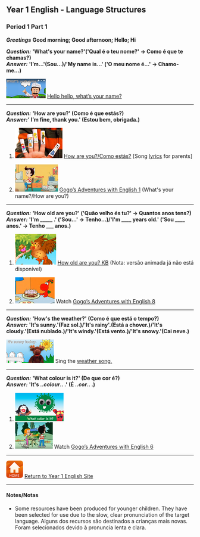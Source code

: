 ## Year 1 English - Language Structures
### Period 1 Part 1


***Greetings*** **Good morning; Good afternoon; Hello; Hi**

***Question:*** **'What's your name?'('Qual é o teu nome?' -> Como é que te chamas?)**  
***Answer:*** **'I’m…'(Sou...)/'My name is…' ('O meu nome é...' -> Chamo-me...)**

[![wyn](/images/wyn1.png)](https://www.youtube.com/watch?v=Uv1JkBL5728) [Hello hello, what’s your name?](https://www.youtube.com/watch?v=Uv1JkBL5728)  

***

***Question:*** **'How are you?' (Como é que estás?)**  
***Answer:'*** **I’m fine, thank you.' (Estou bem, obrigada.)**

1. [![hays](/images/hays.PNG)](https://www.youtube.com/watch?v=LxhOv3KnfA8) [How are you?/Como estás?](https://www.youtube.com/watch?v=LxhOv3KnfA8)  [Song [lyrics](http://www.kidsboxapps.es/pdf/kb1/lyric/unit2.pdf) for parents] 

2. [![gae1](/images/gae1.PNG)](https://www.youtube.com/watch?v=9R5-W3bMX4E) [Gogo’s Adventures with English 1](https://www.youtube.com/watch?v=9R5-W3bMX4E) (What's your name?/How are you?)

***

***Question:*** **'How old are you?' ('Quão velho és tu?' -> Quantos anos tens?)**  
***Answer:*** **'I'm _____ .' ('Sou...' -> Tenho...)/'I'm ____ years old.' ('Sou ____ anos.' -> Tenho ___ anos.)**

1. [![hoaykb](/images/hoaykb.png)](https://www.youtube.com/watch?v=6qklhZ_gio0) [How old are you? KB](https://www.youtube.com/watch?v=6qklhZ_gio0)  (Nota: versão animada já não está disponível)

2. [![gae8](/images/gae8.PNG)](https://www.youtube.com/watch?v=sn4sp4YGz0E) Watch [Gogo’s Adventures with English 8](https://www.youtube.com/watch?v=sn4sp4YGz0E)

*** 

***Question:*** **'How's the weather?' (Como é que está o tempo?)**  
***Answer:*** **'It's sunny.'(Faz sol.)/'It's rainy'.(Está a chover.)/'It's cloudy.'(Está nublado.)/'It's windy.'(Está vento.)/'It's snowy.'(Cai neve.)**  

[![mlwe](/images/mlwe.png)](https://www.youtube.com/watch?v=I8GeA3anPdo) Sing the [weather song.](https://www.youtube.com/watch?v=I8GeA3anPdo)  

***

***Question:*** **'What colour is it?' (De que cor é?)**  
***Answer:*** **'It's ..*colour*.. .' (É ..*cor*.. .)**

1. [![dewc](/images/dewc.png)](https://www.youtube.com/watch?v=YyFLBTTAbSE)
2. [![gae6](/images/gae6.png)](https://www.youtube.com/watch?v=_2WAwT9cKAk) Watch [Gogo’s Adventures with English 6](https://www.youtube.com/watch?v=_2WAwT9cKAk)

***

<!--***Question:*** **'What do you see?' (O que é que vês?)**  
***Answer:*** **'I see a ... . '**

1. [![sar1](/images/kbcol.png)](https://www.youtube.com/watch?v=uTDJiPdz3L0) [I can sing a rainbow (Eu consigo cantar um arco-iris)](https://www.youtube.com/watch?v=uTDJiPdz3L0) Song [lyrics](http://www.kidsboxapps.es/pdf/kb1/lyric/unit1.pdf) for parents. 

1. [![dews1](/images/dews1.png)](https://www.youtube.com/watch?v=MCjhynvMunE)
2. [![dews2](/images/dews2.png)](https://www.youtube.com/watch?v=p5qwOxlvyhk)
3. [![dews3](/images/dews3.png)](https://www.youtube.com/watch?v=xQTlPD4ey-4)
4. [![bbbm](/images/bbbm.PNG)](https://www.youtube.com/watch?v=pdHCYgO9zh8) [Brown Bear, Brown Bear, What do you see?](https://www.youtube.com/watch?v=pdHCYgO9zh8)

***

***Question:*** **'What is it?' (O que é?) / Is it a ... ? (É um/uma ... ?)**  
***Answer:*** **'It's a...' (É um/uma...) / Yes.No. (Sim.Não)**

1. [![fket](/images/fket.PNG)](https://www.youtube.com/watch?v=8-SWzpdcl6E)

2. [![fkea](/images/fkea.png)](https://www.youtube.com/watch?v=D_sdGxUxz_4)

*** 

3. [![bbar](/images/bbar.png)](https://www.youtube.com/watch?v=1jv0Gx_q_OU)

4. [![gae6](/images/gae6.png)](https://www.youtube.com/watch?v=_2WAwT9cKAk) Watch [Gogo’s Adventures with English 6](https://www.youtube.com/watch?v=_2WAwT9cKAk)

***

***Prepositions of place*** **'ON, IN, UNDER, BEHIND, NEXT TO the ..*noun*..' (em cima de ou colado no, dentro, por baixo, atrás, a beira de a/o ..*substantivo*.. )**

1. [![mlpp](/images/mlpp.png)](https://www.youtube.com/watch?v=8F0NYBBKczM)
2. (To be continued)

***
[![home](/images/home.PNG)](https://tangerina-pt.github.io/English/Year1) [Return to Year 1 English Site](https://tangerina-pt.github.io/English/Year1)

***-->

[![home](/images/home.PNG)](https://tangerina-pt.github.io/English/Year1) [Return to Year 1 English Site](https://tangerina-pt.github.io/English/Year1)

***

#### Notes/Notas
* Some resources have been produced for younger children. They have been selected for use due to the slow, clear pronunciation of the target language. Alguns dos recursos são destinados a crianças mais novas. Foram selecionados devido à pronuncia lenta e clara.
